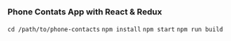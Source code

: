 ### Phone Contats App with React & Redux

`cd /path/to/phone-contacts`
`npm install`
`npm start`
`npm run build`
